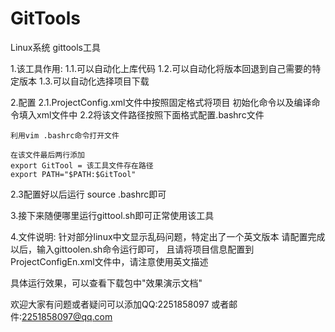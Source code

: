 # GitTools
Linux系统 gittools工具

1.该工具作用:
  1.1.可以自动化上库代码
  1.2.可以自动化将版本回退到自己需要的特定版本
  1.3.可以自动化选择项目下载

2.配置
  2.1.ProjectConfig.xml文件中按照固定格式将项目
      初始化命令以及编译命令填入xml文件中
  2.2将该文件路径按照下面格式配置.bashrc文件

    利用vim .bashrc命令打开文件

    在该文件最后两行添加
    export GitTool = 该工具文件存在路径
    export PATH="$PATH:$GitTool"

  2.3配置好以后运行 source .bashrc即可
  
3.接下来随便哪里运行gittool.sh即可正常使用该工具

4.文件说明:
针对部分linux中文显示乱码问题，特定出了一个英文版本
请配置完成以后，输入gittoolen.sh命令运行即可，
且请将项目信息配置到ProjectConfigEn.xml文件中，请注意使用英文描述


具体运行效果，可以查看下载包中"效果演示文档"


欢迎大家有问题或者疑问可以添加QQ:2251858097
或者邮件:2251858097@qq.com

